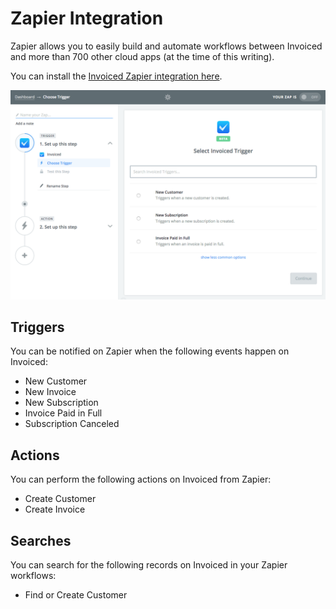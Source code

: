 # Zapier Integration

Zapier allows you to easily build and automate workflows between Invoiced and more than 700 other cloud apps (at the time of this writing).

You can install the [Invoiced Zapier integration here](https://zapier.com/developer/invite/52976/ecc903523c3cf36a8288febfcc73ec7e/).

[![Zapier Integration](../img/zapier-integration.png)](../img/zapier-integration.png)

## Triggers

You can be notified on Zapier when the following events happen on Invoiced:

- New Customer
- New Invoice
- New Subscription
- Invoice Paid in Full
- Subscription Canceled

## Actions

You can perform the following actions on Invoiced from Zapier:

- Create Customer
- Create Invoice

## Searches

You can search for the following records on Invoiced in your Zapier workflows:

- Find or Create Customer